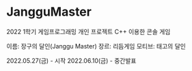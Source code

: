 # JangguMaster
2022 1학기 게임프로그래밍 개인 프로젝트
C++ 이용한 콘솔 게임

이름: 장구의 달인(Janggu Master)
장르: 리듬게임
모티브: 태고의 달인

2022.05.27(금) - 시작
2022.06.10(금) - 중간발표
